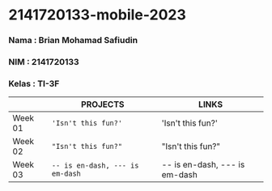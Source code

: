 # 2141720133-mobile-2023

### Nama : Brian Mohamad Safiudin
### NIM : 2141720133
### Kelas : TI-3F

|                |PROJECTS                       |LINKS                        |
|----------------|-------------------------------|-----------------------------|
|Week 01         |`'Isn't this fun?'`            |'Isn't this fun?'            |
|Week 02         |`"Isn't this fun?"`            |"Isn't this fun?"            |
|Week 03         |`-- is en-dash, --- is em-dash`|-- is en-dash, --- is em-dash|
